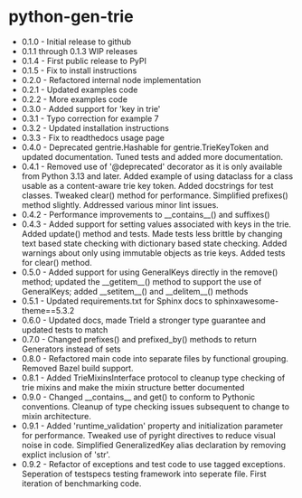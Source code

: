 # python-gen-trie

* 0.1.0 - Initial release to github
* 0.1.1 through 0.1.3 WIP releases
* 0.1.4 - First public release to PyPI
* 0.1.5 - Fix to install instructions
* 0.2.0 - Refactored internal node implementation
* 0.2.1 - Updated examples code
* 0.2.2 - More examples code
* 0.3.0 - Added support for 'key in trie'
* 0.3.1 - Typo correction for example 7
* 0.3.2 - Updated installation instructions
* 0.3.3 - Fix to readthedocs usage page
* 0.4.0 - Deprecated gentrie.Hashable for gentrie.TrieKeyToken and updated documentation. Tuned tests and added more documentation.
* 0.4.1 - Removed use of '@deprecated' decorator as it is only available from Python 3.13 and later. Added example of using dataclass for a class usable as a content-aware trie key token. Added docstrings for test classes. Tweaked clear() method for performance. Simplified prefixes() method slightly. Addressed various minor lint issues.
* 0.4.2 - Performance improvements to \_\_contains\_\_() and suffixes()
* 0.4.3 - Added support for setting values associated with keys in the trie. Added update() method and tests. Made tests less brittle by changing text based state checking with dictionary based state checking. Added warnings about only using immutable objects as trie keys. Added tests for clear() method.
* 0.5.0 - Added support for using GeneralKeys directly in the remove() method; updated the \_\_getitem\_\_() method to support the use of GeneralKeys; added \_\_setitem\_\_() and \_\_delitem\_\_() methods
* 0.5.1 - Updated requirements.txt for Sphinx docs to sphinxawesome-theme==5.3.2
* 0.6.0 - Updated docs, made TrieId a stronger type guarantee and updated tests to match
* 0.7.0 - Changed prefixes() and prefixed_by() methods to return Generators instead of sets
* 0.8.0 - Refactored main code into separate files by functional grouping. Removed Bazel build support.
* 0.8.1 - Added TrieMixinsInterface protocol to cleanup type checking of trie mixins and make the mixin structure better documented
* 0.9.0 - Changed \_\_contains\_\_ and get() to conform to Pythonic conventions. Cleanup of type checking issues subsequent to change to mixin architecture.
* 0.9.1 - Added 'runtime_validation' property and initialization parameter for performance. Tweaked use of pyright directives to reduce visual noise in code. Simplified GeneralizedKey alias declaration by removing explict inclusion of 'str'.
* 0.9.2 - Refactor of exceptions and test code to use tagged exceptions. Seperation of testspecs testing framework into seperate file. First iteration of benchmarking code.
